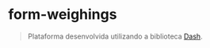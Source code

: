 # form-weighings

> Plataforma desenvolvida utilizando a biblioteca [Dash](https://plotly.com/dash/).